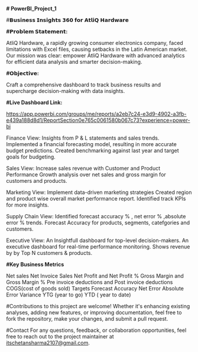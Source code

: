 **# PowerBI_Project_1**

#𝗕𝘂𝘀𝗶𝗻𝗲𝘀𝘀 𝗜𝗻𝘀𝗶𝗴𝗵𝘁𝘀 𝟯𝟲𝟬 𝗳𝗼𝗿 𝗔𝘁𝗹𝗶𝗤 𝗛𝗮𝗿𝗱𝘄𝗮𝗿𝗲

**#𝗣𝗿𝗼𝗯𝗹𝗲𝗺 𝗦𝘁𝗮𝘁𝗲𝗺𝗲𝗻𝘁:**

AtliQ Hardware, a rapidly growing consumer electronics company, faced limitations with Excel files, causing setbacks in the Latin American market. Our mission was clear: empower AtliQ Hardware with advanced analytics for efficient data analysis and smarter decision-making.

**#𝗢𝗯𝗷𝗲𝗰𝘁𝗶𝘃𝗲:**

Craft a comprehensive dashboard to track business results and supercharge decision-making with data insights. 

**#Live Dashboard Link:**

https://app.powerbi.com/groups/me/reports/a2eb7c24-e3d9-4902-a3fb-e439a188d8d1/ReportSection0e765c0061580b067c73?experience=power-bi

Finance View: Insights from P & L statements and sales trends.
Implemented a financial forecasting model, resulting in more accurate budget predictions. Created benchmarking against last year and target goals for budgeting.

Sales View: Increase sales revenue with Customer and Product Performance
Growth analysis over net sales and gross margin for customers and products.

Marketing View: Implement data-driven marketing strategies
Created region and product wise overall market performance report. Identified track KPIs for more insights.

Supply Chain View:
Identified forecast accuracy % , net error % ,absolute error % trends. Forecast Accuracy for products, segments, catefgories and customers.

Executive View: An Insightfull dashboard for top-level decision-makers.
An executive dashboard for real-time performance monitoring. Shows revenue by by Top N customers & products.

**#Key Business Metrics**

Net sales
Net Invoice Sales
Net Profit and Net Profit %
Gross Margin and Gross Margin %
Pre invoice deductions and Post invoice deductions
COGS(cost of goods sold)
Targets
Forecast Accuracy
Net Error
Absolute Error
Variance
YTG (year to go)
YTD ( year to date)

#Contributions to this project are welcome! Whether it's enhancing existing analyses, adding new features, or improving documentation, feel free to fork the repository, make your changes, and submit a pull request.

#Contact For any questions, feedback, or collaboration opportunities, feel free to reach out to the project maintainer at itschetansharma2107@gmail.com.
